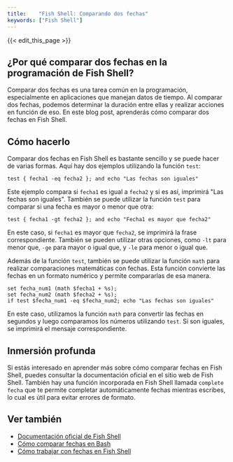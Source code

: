 ```yaml
---
title:    "Fish Shell: Comparando dos fechas"
keywords: ["Fish Shell"]
---
```


{{< edit_this_page >}}

## ¿Por qué comparar dos fechas en la programación de Fish Shell?

Comparar dos fechas es una tarea común en la programación, especialmente en aplicaciones que manejan datos de tiempo. Al comparar dos fechas, podemos determinar la duración entre ellas y realizar acciones en función de eso. En este blog post, aprenderás cómo comparar dos fechas en Fish Shell.

## Cómo hacerlo

Comparar dos fechas en Fish Shell es bastante sencillo y se puede hacer de varias formas. Aquí hay dos ejemplos utilizando la función `test`:

```Fish Shell
test { fecha1 -eq fecha2 }; and echo "Las fechas son iguales"
```

Este ejemplo compara si `fecha1` es igual a `fecha2` y si es así, imprimirá "Las fechas son iguales". También se puede utilizar la función `test` para comparar si una fecha es mayor o menor que otra:

```Fish Shell
test { fecha1 -gt fecha2 }; and echo "Fecha1 es mayor que fecha2"
```

En este caso, si `fecha1` es mayor que `fecha2`, se imprimirá la frase correspondiente. También se pueden utilizar otras opciones, como `-lt` para menor que, `-ge` para mayor o igual que, y `-le` para menor o igual que.

Además de la función `test`, también se puede utilizar la función `math` para realizar comparaciones matemáticas con fechas. Esta función convierte las fechas en un formato numérico y permite compararlas de esa manera.

```Fish Shell
set fecha_num1 (math $fecha1 + %s);
set fecha_num2 (math $fecha2 + %s);
if test $fecha_num1 -eq $fecha_num2; echo "Las fechas son iguales"
```

En este caso, utilizamos la función `math` para convertir las fechas en segundos y luego comparamos los números utilizando `test`. Si son iguales, se imprimirá el mensaje correspondiente.

## Inmersión profunda

Si estás interesado en aprender más sobre cómo comparar fechas en Fish Shell, puedes consultar la documentación oficial en el sitio web de Fish Shell. También hay una función incorporada en Fish Shell llamada `complete fecha` que te permite completar automáticamente fechas mientras escribes, lo cual es útil para evitar errores de formato.

## Ver también

- [Documentación oficial de Fish Shell](https://fishshell.com/docs/current/cmds/test.html)
- [Cómo comparar fechas en Bash](https://linuxize.com/post/how-to-compare-dates-in-bash/)
- [Cómo trabajar con fechas en Fish Shell](https://medium.com/@daviestarfish/how-to-work-with-dates-in-fish-shell-51dcb496333e)